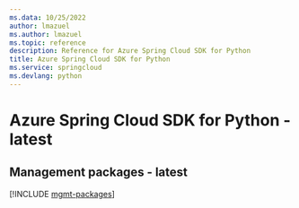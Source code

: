 ```yaml
---
ms.data: 10/25/2022
author: lmazuel
ms.author: lmazuel
ms.topic: reference
description: Reference for Azure Spring Cloud SDK for Python
title: Azure Spring Cloud SDK for Python
ms.service: springcloud
ms.devlang: python
---
```

# Azure Spring Cloud SDK for Python - latest

## Management packages - latest
[!INCLUDE [mgmt-packages](spring-cloud-mgmt-index.md)]